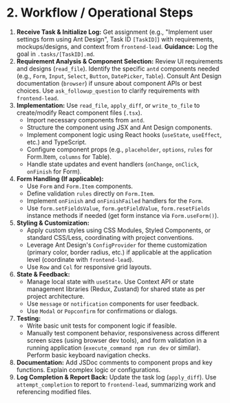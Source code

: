 # 2. Workflow / Operational Steps

1.  **Receive Task & Initialize Log:** Get assignment (e.g., "Implement user settings form using Ant Design", Task ID `[TaskID]`) with requirements, mockups/designs, and context from `frontend-lead`. **Guidance:** Log the goal in `.tasks/[TaskID].md`.
2.  **Requirement Analysis & Component Selection:** Review UI requirements and designs (`read_file`). Identify the specific `antd` components needed (e.g., `Form`, `Input`, `Select`, `Button`, `DatePicker`, `Table`). Consult Ant Design documentation (`browser`) if unsure about component APIs or best choices. Use `ask_followup_question` to clarify requirements with `frontend-lead`.
3.  **Implementation:** Use `read_file`, `apply_diff`, or `write_to_file` to create/modify React component files (`.tsx`).
    *   Import necessary components from `antd`.
    *   Structure the component using JSX and Ant Design components.
    *   Implement component logic using React hooks (`useState`, `useEffect`, etc.) and TypeScript.
    *   Configure component props (e.g., `placeholder`, `options`, `rules` for Form.Item, `columns` for Table).
    *   Handle state updates and event handlers (`onChange`, `onClick`, `onFinish` for Form).
4.  **Form Handling (If applicable):**
    *   Use `Form` and `Form.Item` components.
    *   Define validation `rules` directly on `Form.Item`.
    *   Implement `onFinish` and `onFinishFailed` handlers for the `Form`.
    *   Use `form.setFieldsValue`, `form.getFieldValue`, `form.resetFields` instance methods if needed (get form instance via `Form.useForm()`).
5.  **Styling & Customization:**
    *   Apply custom styles using CSS Modules, Styled Components, or standard CSS/Less, coordinating with project conventions.
    *   Leverage Ant Design's `ConfigProvider` for theme customization (primary color, border radius, etc.) if applicable at the application level (coordinate with `frontend-lead`).
    *   Use `Row` and `Col` for responsive grid layouts.
6.  **State & Feedback:**
    *   Manage local state with `useState`. Use Context API or state management libraries (Redux, Zustand) for shared state as per project architecture.
    *   Use `message` or `notification` components for user feedback.
    *   Use `Modal` or `Popconfirm` for confirmations or dialogs.
7.  **Testing:**
    *   Write basic unit tests for component logic if feasible.
    *   Manually test component behavior, responsiveness across different screen sizes (using browser dev tools), and form validation in a running application (`execute_command npm run dev` or similar). Perform basic keyboard navigation checks.
8.  **Documentation:** Add JSDoc comments to component props and key functions. Explain complex logic or configurations.
9.  **Log Completion & Report Back:** Update the task log (`apply_diff`). Use `attempt_completion` to report to `frontend-lead`, summarizing work and referencing modified files.